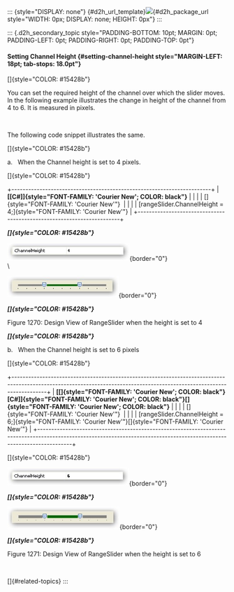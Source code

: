 ::: {style="DISPLAY: none"}
[](ms-xhelp:///?Id=d2h_url_template){#d2h_url_template}![](!package_url!){#d2h_package_url style="WIDTH: 0px; DISPLAY: none; HEIGHT: 0px"}
:::

::: {.d2h_secondary_topic style="PADDING-BOTTOM: 10pt; MARGIN: 0pt; PADDING-LEFT: 0pt; PADDING-RIGHT: 0pt; PADDING-TOP: 0pt"}
#### Setting Channel Height {#setting-channel-height style="MARGIN-LEFT: 18pt; tab-stops: 18.0pt"}

[]{style="COLOR: #15428b"} 

You can set the required height of the channel over which the slider moves. In the following example illustrates the change in height of the channel from 4 to 6. It is measured in pixels.

 

The following code snippet illustrates the same.

[]{style="COLOR: #15428b"} 

a.   When the Channel height is set to 4 pixels.

[]{style="COLOR: #15428b"} 

+-----------------------------------------------------------------------+
| **[\[C#\]]{style="FONT-FAMILY: 'Courier New'; COLOR: black"}**        |
|                                                                       |
| []{style="FONT-FAMILY: 'Courier New'"}                                |
|                                                                       |
| [rangeSlider.ChannelHeight = 4;]{style="FONT-FAMILY: 'Courier New'"}  |
+-----------------------------------------------------------------------+

***[]{style="COLOR: #15428b"}*** 

![](ImagesExt/image76_1242.jpg){border="0"}\
\

![](ImagesExt/image76_1241.jpg){border="0"}

***[]{style="COLOR: #15428b"}*** 

Figure 1270: Design View of RangeSlider when the height is set to 4

***[]{style="COLOR: #15428b"}*** 

b.   When the Channel height is set to 6 pixels

[]{style="COLOR: #15428b"} 

+------------------------------------------------------------------------------------------------------------------------------------------------------------------------+
| **[\[]{style="FONT-FAMILY: 'Courier New'; COLOR: black"}[C#\]]{style="FONT-FAMILY: 'Courier New'; COLOR: black"}[]{style="FONT-FAMILY: 'Courier New'; COLOR: black"}** |
|                                                                                                                                                                        |
| []{style="FONT-FAMILY: 'Courier New'"}                                                                                                                                 |
|                                                                                                                                                                        |
| [rangeSlider.ChannelHeight = 6;]{style="FONT-FAMILY: 'Courier New'"}[]{style="FONT-FAMILY: 'Courier New'"}                                                             |
+------------------------------------------------------------------------------------------------------------------------------------------------------------------------+

[]{style="COLOR: #15428b"} 

![](ImagesExt/image76_1243.jpg){border="0"}

***[]{style="COLOR: #15428b"}*** 

![](ImagesExt/image76_1244.jpg){border="0"}

***[]{style="COLOR: #15428b"}*** 

Figure 1271: Design View of RangeSlider when the height is set to 6

 

[]{#related-topics}
:::
